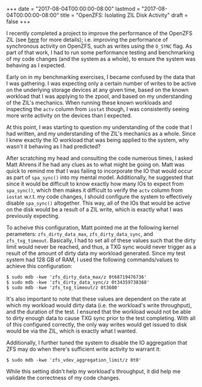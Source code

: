 +++
date = "2017-08-04T00:00:00-08:00"
lastmod = "2017-08-04T00:00:00-08:00"
title = "OpenZFS: Isolating ZIL Disk Activity"
draft = false
+++

I recently completed a project to improve the performance of the OpenZFS
ZIL (see [here](https://github.com/openzfs/openzfs/pull/421) for more
details); i.e. improving the performance of synchronous activity on
OpenZFS, such as writes using the `O_SYNC` flag.  As part of that work,
I had to run some performance testing and benchmarking of my code
changes (and the system as a whole), to ensure the system was behaving
as I expected.

Early on in my benchmarking exercises, I became confused by the data
that I was gathering. I was expecting only a certain number of writes to
be active on the underlying storage devices at any given time, based on
the known workload that I was applying to the zpool, and based on my
understanding of the ZIL's mechanics. When running these known workloads
and inspecting the `actv` column from `iostat` though, I was
consistently seeing more write activity on the devices than I expected.

At this point, I was starting to question my understanding of the code
that I had written, and my understanding of the ZIL's mechanics as a
whole. Since I knew exactly the IO workload that was being applied to
the system, why wasn't it behaving as I had predicted?

After scratching my head and consulting the code numerous times, I asked
Matt Ahrens if he had any clues as to what might be going on. Matt was
quick to remind me that I was failing to incorporate the IO that would
occur as part of `spa_sync()` into my mental model. Additionally, he
suggested that since it would be difficult to know exactly how many IOs
to expect from `spa_sync()`, which then makes it difficult to verify the
`actv` column from `iostat` w.r.t. my code changes, I should configure
the system to effectively disable `spa_sync()` altogether. This way, all
of the IOs that would be active on the disk would be a result of a ZIL
write, which is exactly what I was previously expecting.

To acheive this configuration, Matt pointed me at the following kernel
perameters: `zfs_dirty_data_max`, `zfs_dirty_data_sync`, and
`zfs_txg_timeout`. Basically, I had to set all of these values such that
the dirty limit would never be reached, and thus, a TXG sync would never
trigger as a result of the amount of dirty data my workload generated.
Since my test system had 128 GB of RAM, I used the following
commands/values to achieve this configuration:

    $ sudo mdb -kwe 'zfs_dirty_data_max/z 0t68719476736'
    $ sudo mdb -kwe 'zfs_dirty_data_sync/z 0t34359738368'
    $ sudo mdb -kwe 'zfs_txg_timeout/z 0t3600'

It's also important to note that these values are dependent on the rate
at which my workload would dirty data (i.e. the workload's write
throughput), and the duration of the test. I ensured that the workload
would not be able to dirty enough data to cause TXG sync prior to the
test completing. With all of this configured correctly, the only way
writes would get issued to disk would be via the ZIL, which is exactly
what I wanted.

Additionally, I further tuned the system to disable the IO aggregation
that ZFS may do when there's sufficient write activity to warrant it:

    $ sudo mdb -kwe 'zfs_vdev_aggregation_limit/z 0t0'

While this setting didn't help my workload's throughput, it did help me
validate the correctness of my code changes.
